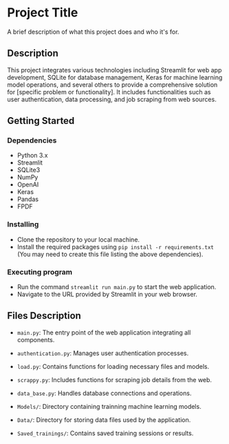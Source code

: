 # Project Title

A brief description of what this project does and who it's for.

## Description

This project integrates various technologies including Streamlit for web app development, SQLite for database management, Keras for machine learning model operations, and several others to provide a comprehensive solution for [specific problem or functionality]. It includes functionalities such as user authentication, data processing, and job scraping from web sources.

## Getting Started

### Dependencies

- Python 3.x
- Streamlit
- SQLite3
- NumPy
- OpenAI
- Keras
- Pandas
- FPDF

### Installing

- Clone the repository to your local machine.
- Install the required packages using `pip install -r requirements.txt` (You may need to create this file listing the above dependencies).

### Executing program

- Run the command `streamlit run main.py` to start the web application.
- Navigate to the URL provided by Streamlit in your web browser.

## Files Description

- `main.py`: The entry point of the web application integrating all components.

- `authentication.py`: Manages user authentication processes.

- `load.py`: Contains functions for loading necessary files and models.

- `scrappy.py`: Includes functions for scraping job details from the web.

- `data_base.py`: Handles database connections and operations.

- `Models/`: Directory containing trainning machine learning models.

- `Data/`: Directory for storing data files used by the application.

- `Saved_trainings/`: Contains saved training sessions or results.
 
